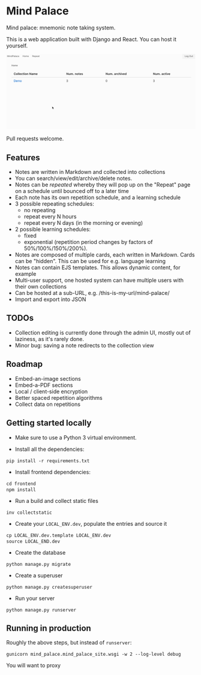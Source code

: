 # Mind Palace

Mind palace: mnemonic note taking system.

This is a web application built with Django and React. You can host it yourself.

![Screen Recording](mind-palace.gif)

Pull requests welcome.

## Features

* Notes are written in Markdown and collected into collections
* You can search/view/edit/archive/delete notes.
* Notes can be *repeated* whereby they will pop up on the "Repeat" page on a schedule until bounced off to a later time
* Each note has its own repetition schedule, and a learning schedule
* 3 possible repeating schedules:
   - no repeating
   - repeat every N hours
   - repeat every N days (in the morning or evening)
* 2 possible learning schedules:
   - fixed
   - exponential (repetition period changes by factors of 50%/100%/150%/200%).
* Notes are composed of multiple cards, each written in Markdown. Cards can be "hidden". This can be used for e.g.
  language learning
* Notes can contain EJS templates. This allows dynamic content, for example 
* Multi-user support, one hosted system can have multiple users with their own collections 
* Can be hosted at a sub-URL, e.g. /this-is-my-url/mind-palace/ 
* Import and export into JSON

## TODOs

* Collection editing is currently done through the admin UI, mostly out of laziness, as it's rarely done.
* Minor bug: saving a note redirects to the collection view

## Roadmap

* Embed-an-image sections
* Embed-a-PDF sections
* Local / client-side encryption
* Better spaced repetition algorithms
* Collect data on repetitions

## Getting started locally

* Make sure to use a Python 3 virtual environment.

* Install all the dependencies:

```
pip install -r requirements.txt
```

* Install frontend dependencies:

```
cd frontend
npm install
``` 

* Run a build and collect static files

```
inv collectstatic
```

* Create your `LOCAL_ENV.dev`, populate the entries and source it

```
cp LOCAL_ENV.dev.template LOCAL_ENV.dev
source LOCAL_END.dev
```

* Create the database 

```
python manage.py migrate
```

* Create a superuser

```
python manage.py createsuperuser
```

* Run your server

```
python manage.py runserver
```

## Running in production

Roughly the above steps, but instead of `runserver`:

```
gunicorn mind_palace.mind_palace_site.wsgi -w 2 --log-level debug
```

You will want to proxy 